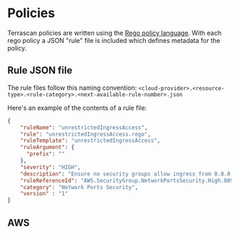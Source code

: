 # Policies

Terrascan policies are written using the [Rego policy language](https://www.openpolicyagent.org/docs/latest/policy-language/). With each rego policy a JSON "rule" file is included which defines metadata for the policy.

## Rule JSON file

The rule files follow this naming convention: `<cloud-provider>.<resource-type>.<rule-category>.<next-available-rule-number>.json`

Here's an example of the contents of a rule file:

``` json linenums="1"
{
    "ruleName": "unrestrictedIngressAccess",
    "rule": "unrestrictedIngressAccess.rego",
    "ruleTemplate": "unrestrictedIngressAccess",
    "ruleArgument": {
      "prefix": ""
    },
    "severity": "HIGH",
    "description": "Ensure no security groups allow ingress from 0.0.0.0/0 to ALL ports and protocols",
    "ruleReferenceId": "AWS.SecurityGroup.NetworkPortsSecurity.High.0094",
    "category": "Network Ports Security",
    "version" : "1"
}
```

## AWS
